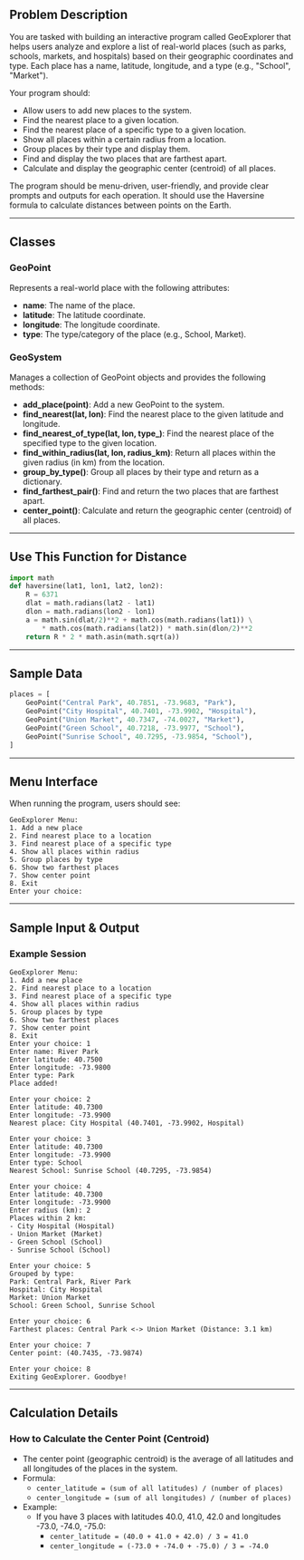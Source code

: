 ## Problem Description

You are tasked with building an interactive program called GeoExplorer that helps users analyze and explore a list of real-world places (such as parks, schools, markets, and hospitals) based on their geographic coordinates and type. Each place has a name, latitude, longitude, and a type (e.g., "School", "Market").

Your program should:
- Allow users to add new places to the system.
- Find the nearest place to a given location.
- Find the nearest place of a specific type to a given location.
- Show all places within a certain radius from a location.
- Group places by their type and display them.
- Find and display the two places that are farthest apart.
- Calculate and display the geographic center (centroid) of all places.

The program should be menu-driven, user-friendly, and provide clear prompts and outputs for each operation. It should use the Haversine formula to calculate distances between points on the Earth.

---

## Classes

### GeoPoint
Represents a real-world place with the following attributes:
- **name**: The name of the place.
- **latitude**: The latitude coordinate.
- **longitude**: The longitude coordinate.
- **type**: The type/category of the place (e.g., School, Market).

### GeoSystem
Manages a collection of GeoPoint objects and provides the following methods:
- **add_place(point)**: Add a new GeoPoint to the system.
- **find_nearest(lat, lon)**: Find the nearest place to the given latitude and longitude.
- **find_nearest_of_type(lat, lon, type_)**: Find the nearest place of the specified type to the given location.
- **find_within_radius(lat, lon, radius_km)**: Return all places within the given radius (in km) from the location.
- **group_by_type()**: Group all places by their type and return as a dictionary.
- **find_farthest_pair()**: Find and return the two places that are farthest apart.
- **center_point()**: Calculate and return the geographic center (centroid) of all places.

---

## Use This Function for Distance

```python
import math
def haversine(lat1, lon1, lat2, lon2):
    R = 6371
    dlat = math.radians(lat2 - lat1)
    dlon = math.radians(lon2 - lon1)
    a = math.sin(dlat/2)**2 + math.cos(math.radians(lat1)) \
        * math.cos(math.radians(lat2)) * math.sin(dlon/2)**2
    return R * 2 * math.asin(math.sqrt(a))
```

---

## Sample Data

```python
places = [
    GeoPoint("Central Park", 40.7851, -73.9683, "Park"),
    GeoPoint("City Hospital", 40.7401, -73.9902, "Hospital"),
    GeoPoint("Union Market", 40.7347, -74.0027, "Market"),
    GeoPoint("Green School", 40.7218, -73.9977, "School"),
    GeoPoint("Sunrise School", 40.7295, -73.9854, "School"),
]
```

---

## Menu Interface

When running the program, users should see:

```
GeoExplorer Menu:
1. Add a new place
2. Find nearest place to a location
3. Find nearest place of a specific type
4. Show all places within radius
5. Group places by type
6. Show two farthest places
7. Show center point
8. Exit
Enter your choice:
```

---

## Sample Input & Output

### Example Session

```
GeoExplorer Menu:
1. Add a new place
2. Find nearest place to a location
3. Find nearest place of a specific type
4. Show all places within radius
5. Group places by type
6. Show two farthest places
7. Show center point
8. Exit
Enter your choice: 1
Enter name: River Park
Enter latitude: 40.7500
Enter longitude: -73.9800
Enter type: Park
Place added!

Enter your choice: 2
Enter latitude: 40.7300
Enter longitude: -73.9900
Nearest place: City Hospital (40.7401, -73.9902, Hospital)

Enter your choice: 3
Enter latitude: 40.7300
Enter longitude: -73.9900
Enter type: School
Nearest School: Sunrise School (40.7295, -73.9854)

Enter your choice: 4
Enter latitude: 40.7300
Enter longitude: -73.9900
Enter radius (km): 2
Places within 2 km:
- City Hospital (Hospital)
- Union Market (Market)
- Green School (School)
- Sunrise School (School)

Enter your choice: 5
Grouped by type:
Park: Central Park, River Park
Hospital: City Hospital
Market: Union Market
School: Green School, Sunrise School

Enter your choice: 6
Farthest places: Central Park <-> Union Market (Distance: 3.1 km)

Enter your choice: 7
Center point: (40.7435, -73.9874)

Enter your choice: 8
Exiting GeoExplorer. Goodbye!
```

---

## Calculation Details

### How to Calculate the Center Point (Centroid)
- The center point (geographic centroid) is the average of all latitudes and all longitudes of the places in the system.
- Formula:
    - `center_latitude = (sum of all latitudes) / (number of places)`
    - `center_longitude = (sum of all longitudes) / (number of places)`
- Example:
    - If you have 3 places with latitudes 40.0, 41.0, 42.0 and longitudes -73.0, -74.0, -75.0:
        - `center_latitude = (40.0 + 41.0 + 42.0) / 3 = 41.0`
        - `center_longitude = (-73.0 + -74.0 + -75.0) / 3 = -74.0`

